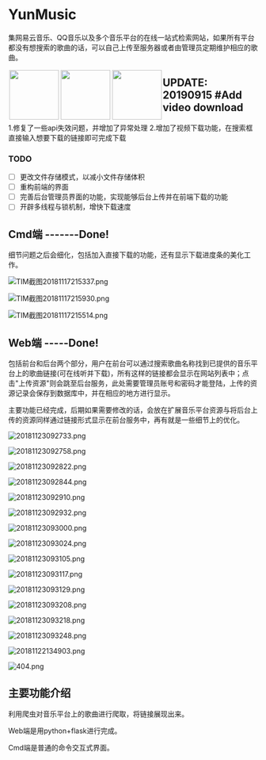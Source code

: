 # YunMusic
集网易云音乐、QQ音乐以及多个音乐平台的在线一站式检索网站，如果所有平台都没有想搜索的歌曲的话，可以自己上传至服务器或者由管理员定期维护相应的歌曲。
<div style="float:left;border:solid 1px 000;margin:2px;"><img src="https://upload-images.jianshu.io/upload_images/7154520-6c533e2a89c7a23a.png?imageMogr2/auto-orient/strip%7CimageView2/2/w/1240"  width="100" height="100" ></div>
<div style="float:left;border:solid 1px 000;margin:2px;"><img src="https://upload-images.jianshu.io/upload_images/7154520-b981ddcec494a6b8.png?imageMogr2/auto-orient/strip%7CimageView2/2/w/1240" width="100" height="100" ></div>
<div style="float:left;border:solid 1px 000;margin:2px;"><img src="https://upload-images.jianshu.io/upload_images/7154520-5ff2df328498aae1.png?imageMogr2/auto-orient/strip%7CimageView2/2/w/1240" width="100" height="100" ></div>

## UPDATE: 20190915 #Add video download
1.修复了一些api失效问题，并增加了异常处理
2.增加了视频下载功能，在搜索框直接输入想要下载的链接即可完成下载

### TODO
- [ ] 更改文件存储模式，以减小文件存储体积
- [ ] 重构前端的界面
- [ ] 完善后台管理员界面的功能，实现能够后台上传并在前端下载的功能
- [ ] 开辟多线程与锁机制，增快下载速度

## Cmd端   -------**Done!**

细节问题之后会细化，包括加入直接下载的功能，还有显示下载进度条的美化工作。

![TIM截图20181117215337.png](https://upload-images.jianshu.io/upload_images/7154520-c8f48ee00bc561b9.png?imageMogr2/auto-orient/strip%7CimageView2/2/w/1240)

![TIM截图20181117215930.png](https://upload-images.jianshu.io/upload_images/7154520-521a82011aa763f9.png?imageMogr2/auto-orient/strip%7CimageView2/2/w/1240)

![TIM截图20181117215514.png](https://upload-images.jianshu.io/upload_images/7154520-96d467691067730a.png?imageMogr2/auto-orient/strip%7CimageView2/2/w/1240)

## Web端 -----Done!

包括前台和后台两个部分，用户在前台可以通过搜索歌曲名称找到已提供的音乐平台上的歌曲链接(可在线听并下载)，所有这样的链接都会显示在网站列表中；点击"上传资源"则会跳至后台服务，此处需要管理员账号和密码才能登陆，上传的资源记录会保存到数据库中，并在相应的地方进行显示。

主要功能已经完成，后期如果需要修改的话，会放在扩展音乐平台资源与将后台上传的资源同样通过链接形式显示在前台服务中，再有就是一些细节上的优化。

![20181123092733.png](https://upload-images.jianshu.io/upload_images/7154520-527df50a81f56458.png?imageMogr2/auto-orient/strip%7CimageView2/2/w/1240)

![20181123092758.png](https://upload-images.jianshu.io/upload_images/7154520-8eca1fb557a6214b.png?imageMogr2/auto-orient/strip%7CimageView2/2/w/1240)


![20181123092822.png](https://upload-images.jianshu.io/upload_images/7154520-4ca8e281641498f1.png?imageMogr2/auto-orient/strip%7CimageView2/2/w/1240)

![20181123092844.png](https://upload-images.jianshu.io/upload_images/7154520-a4c50318cb396871.png?imageMogr2/auto-orient/strip%7CimageView2/2/w/1240)

![20181123092910.png](https://upload-images.jianshu.io/upload_images/7154520-0696a84d730aa0af.png?imageMogr2/auto-orient/strip%7CimageView2/2/w/1240)

![20181123092932.png](https://upload-images.jianshu.io/upload_images/7154520-e69f2cd2cead09a0.png?imageMogr2/auto-orient/strip%7CimageView2/2/w/1240)

![20181123093000.png](https://upload-images.jianshu.io/upload_images/7154520-12c74671aaadce57.png?imageMogr2/auto-orient/strip%7CimageView2/2/w/1240)

![20181123093024.png](https://upload-images.jianshu.io/upload_images/7154520-ccdf6bd95edef38d.png?imageMogr2/auto-orient/strip%7CimageView2/2/w/1240)

![20181123093105.png](https://upload-images.jianshu.io/upload_images/7154520-863ebbfae7295fb3.png?imageMogr2/auto-orient/strip%7CimageView2/2/w/1240)

![20181123093117.png](https://upload-images.jianshu.io/upload_images/7154520-69bfe63e84aaa027.png?imageMogr2/auto-orient/strip%7CimageView2/2/w/1240)

![20181123093129.png](https://upload-images.jianshu.io/upload_images/7154520-fb163b94351fb1e3.png?imageMogr2/auto-orient/strip%7CimageView2/2/w/1240)

![20181123093208.png](https://upload-images.jianshu.io/upload_images/7154520-229a64bddfa0b978.png?imageMogr2/auto-orient/strip%7CimageView2/2/w/1240)

![20181123093218.png](https://upload-images.jianshu.io/upload_images/7154520-cff89a37d13fcdeb.png?imageMogr2/auto-orient/strip%7CimageView2/2/w/1240)

![20181123093248.png](https://upload-images.jianshu.io/upload_images/7154520-25430af9c3f2fe15.png?imageMogr2/auto-orient/strip%7CimageView2/2/w/1240)

![20181122134903.png](https://upload-images.jianshu.io/upload_images/7154520-d63c2b19077fdd04.png?imageMogr2/auto-orient/strip%7CimageView2/2/w/1240)

![404.png](https://upload-images.jianshu.io/upload_images/7154520-784829e13d711cb6.png?imageMogr2/auto-orient/strip%7CimageView2/2/w/1240)


## 主要功能介绍

利用爬虫对音乐平台上的歌曲进行爬取，将链接展现出来。

Web端是用python+flask进行完成。

Cmd端是普通的命令交互式界面。
